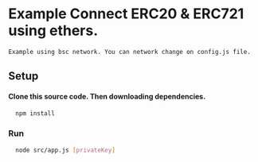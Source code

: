 # Example Connect ERC20 & ERC721 using ethers.
`
Example using bsc network. You can network change on config.js file.
`
## Setup
#### Clone this source code. Then downloading dependencies.

```bash
  npm install
```
### Run
```bash
  node src/app.js [privateKey]
```